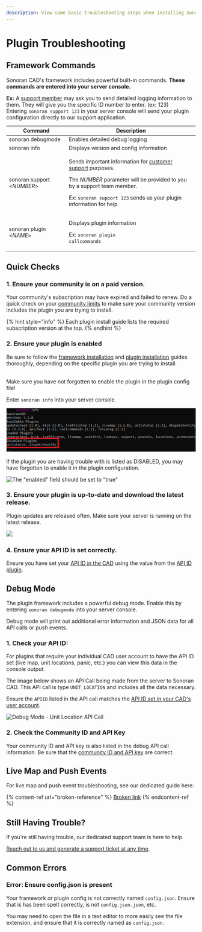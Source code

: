 ```yaml
---
description: View some basic troubleshooting steps when installing Sonoran CAD plugins.
---
```


# Plugin Troubleshooting

## Framework Commands

Sonoran CAD's framework includes powerful built-in commands. **These commands are entered into your server console.**

**Ex:** A [support member](https://support.sonoransoftware.com) may ask you to send detailed logging information to them. They will give you the specific ID number to enter. (ex: 123)\
Entering `sonoran support 123` in your server console will send your plugin configuration directly to our support application.

| Command                    | Description                                                                                                                                                                                                                                                                                            |
| -------------------------- | ------------------------------------------------------------------------------------------------------------------------------------------------------------------------------------------------------------------------------------------------------------------------------------------------------ |
| sonoran debugmode          | Enables detailed debug logging                                                                                                                                                                                                                                                                         |
| sonoran info               | Displays version and config information                                                                                                                                                                                                                                                                |
| sonoran support <_NUMBER_> | <p>Sends important information for <a href="https://support.sonoransoftware.com">customer support</a> purposes.</p><p>The <em>NUMBER</em> parameter will be provided to you by a support team member.</p><p></p><p>Ex: <code>sonoran support 123</code> sends us your plugin information for help.</p> |
| sonoran plugin <_NAME_>    | <p>Displays plugin information</p><p></p><p>Ex: <code>sonoran plugin callcommands</code></p>                                                                                                                                                                                                           |

## Quick Checks

### 1. Ensure your community is on a paid version.

Your community's subscription may have expired and failed to renew. Do a quick check on your [community limits](../../../tutorials/getting-started/view-your-limits.md) to make sure your community version includes the plugin you are trying to install.

{% hint style="info" %}
Each plugin install guide lists the required subscription version at the top.
{% endhint %}

### 2. Ensure your plugin is enabled

Be sure to follow the [framework installation](../framework-installation.md) and [plugin installation](./) guides thoroughly, depending on the specific plugin you are trying to install.

\
Make sure you have not forgotten to enable the plugin in the plugin config file!

Enter `sonoran info` into your server console.

![Sonoran Info - Disabled Plugins](<../../../.gitbook/assets/image (52).png>)

If the plugin you are having trouble with is listed as DISABLED, you may have forgotten to enable it in the plugin configuration.

![The "enabled" field should be set to "true"](../../../.gitbook/assets/enable\_config.png)

### 3. Ensure your plugin is up-to-date and download the latest release.

Plugin updates are released often. Make sure your server is running on the latest release.

![](../../../.gitbook/assets/plugin\_1.png)

### 4. Ensure your API ID is set correctly.

Ensure you have set your [API ID in the CAD](../../../sonoran-cad/api-integration/getting-started/setting-your-api-id.md) using the value from the [API ID plugin](../available-plugins/api-id-checker.md).

## Debug Mode

The plugin framework includes a powerful debug mode. Enable this by entering `sonoran debugmode` into your server console.

Debug mode will print out additional error information and JSON data for all API calls or push events.

### 1. Check your API ID:

For plugins that require your individual CAD user account to have the API ID set (live map, unit locations, panic, etc.) you can view this data in the console output.

The image below shows an API Call being made from the server to Sonoran CAD. This API call is type `UNIT_LOCATION` and includes all the data necessary.

Ensure the `APIID` listed in the API call matches the [API ID set in your CAD's user account](../../../sonoran-cad/api-integration/getting-started/setting-your-api-id.md).

![Debug Mode - Unit Location API Call](../../../.gitbook/assets/debug\_console.png)

### 2. Check the Community ID and API Key

Your community ID and API key is also listed in the debug API call information. Be sure that the [community ID and API key](../../../sonoran-cad/api-integration/getting-started/retrieving-your-credentials.md) are correct.

## Live Map and Push Events

For live map and push event troubleshooting, see our dedicated guide here:

{% content-ref url="broken-reference" %}
[Broken link](broken-reference)
{% endcontent-ref %}

## Still Having Trouble?

If you're still having trouble, our dedicated support team is here to help.

[Reach out to us and generate a support ticket at any time](https://support.sonoransoftware.com).

## Common Errors

### Error: Ensure config.json is present

Your framework or plugin config is not correctly named `config.json`. Ensure that is has been spelt correctly, is not `config.json.json`, etc.

You may need to open the file in a text editor to more easily see the file extension, and ensure that it is correctly named as `config.json`.

